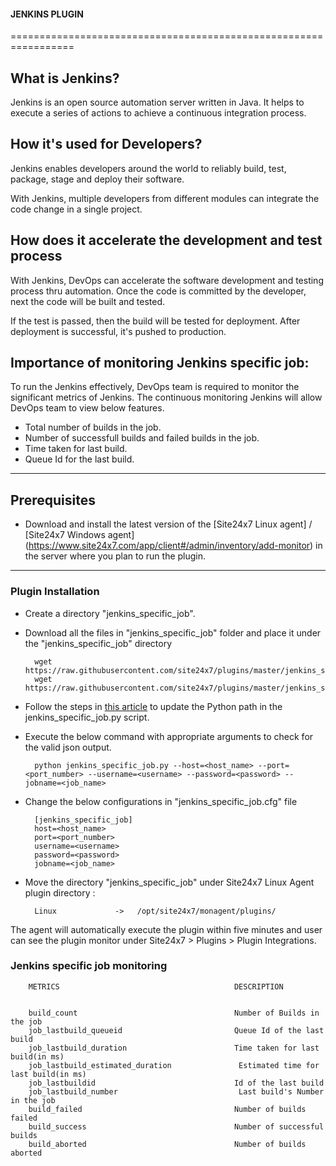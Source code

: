                                          
#### JENKINS PLUGIN
                                                                                               
=================================================================

## What is Jenkins?
	
 Jenkins is an open source automation server written in Java. It helps to execute a series of actions to achieve a continuous integration process. 



## How it's used for Developers?

 Jenkins enables developers around the world to reliably build, test, package, stage and deploy their software.

 With Jenkins, multiple developers from different modules can integrate the code change in a single project. 

## How does it accelerate the development and test process 

 With Jenkins, DevOps can accelerate the software development and testing process thru automation. Once the code is committed by the developer, next the code will be built and tested.

 If the test is passed, then the build will be tested for deployment. After deployment is successful, it's pushed to production.




## Importance of monitoring Jenkins specific job:

To run the Jenkins effectively, DevOps team is required to monitor the significant metrics of Jenkins. The continuous monitoring Jenkins will allow DevOps team to view below features.

- Total number of builds in the job.
- Number of successfull builds and failed builds in the job.
- Time taken for last build.
- Queue Id for the last build.


---

## Prerequisites

- Download and install the latest version of the [Site24x7 Linux agent] / [Site24x7 Windows agent] (https://www.site24x7.com/app/client#/admin/inventory/add-monitor) in the server where you plan to run the plugin. 


---

### Plugin Installation  

- Create a directory "jenkins_specific_job".
      
- Download all the files in "jenkins_specific_job" folder and place it under the "jenkins_specific_job" directory

		wget https://raw.githubusercontent.com/site24x7/plugins/master/jenkins_specific_job/jenkins_specific_job.py
		wget https://raw.githubusercontent.com/site24x7/plugins/master/jenkins_specific_job/jenkins_specific_job.cfg

- Follow the steps in [this article](https://support.site24x7.com/portal/en/kb/articles/updating-python-path-in-a-plugin-script-for-linux-servers) to update the Python path in the jenkins_specific_job.py script.

- Execute the below command with appropriate arguments to check for the valid json output.  

		python jenkins_specific_job.py --host=<host_name> --port=<port_number> --username=<username> --password=<password> --jobname=<job_name>

- Change the below configurations in "jenkins_specific_job.cfg" file

		[jenkins_specific_job]
		host=<host_name> 
		port=<port_number> 
		username=<username>
		password=<password> 
		jobname=<job_name>
		
- Move the directory "jenkins_specific_job" under Site24x7 Linux Agent plugin directory : 

		Linux             ->   /opt/site24x7/monagent/plugins/

The agent will automatically execute the plugin within five minutes and user can see the plugin monitor under Site24x7 > Plugins > Plugin Integrations.


### Jenkins specific job monitoring


		METRICS                                       DESCRIPTION


		build_count                                   Number of Builds in the job
		job_lastbuild_queueid                         Queue Id of the last build 
		job_lastbuild_duration                        Time taken for last build(in ms)
		job_lastbuild_estimated_duration               Estimated time for last build(in ms)
		job_lastbuildid                               Id of the last build
		job_lastbuild_number                           Last build's Number in the job
		build_failed                                  Number of builds failed
		build_success                                 Number of successful builds
		build_aborted                                 Number of builds aborted

